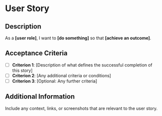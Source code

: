 # User Story

## Description
As a **[user role]**, I want to **[do something]** so that **[achieve an outcome]**.

## Acceptance Criteria
- [ ] **Criterion 1**: [Description of what defines the successful completion of this story]
- [ ] **Criterion 2**: [Any additional criteria or conditions]
- [ ] **Criterion 3**: [Optional: Any further criteria]

## Additional Information
Include any context, links, or screenshots that are relevant to the user story.
